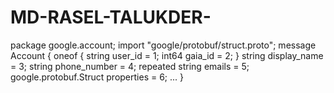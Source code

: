 # MD-RASEL-TALUKDER-
package google.account;  import "google/protobuf/struct.proto";  message Account {   oneof {     string user_id = 1;     int64 gaia_id = 2;   }   string display_name = 3;   string phone_number = 4;   repeated string emails = 5;   google.protobuf.Struct properties = 6;   ... }
